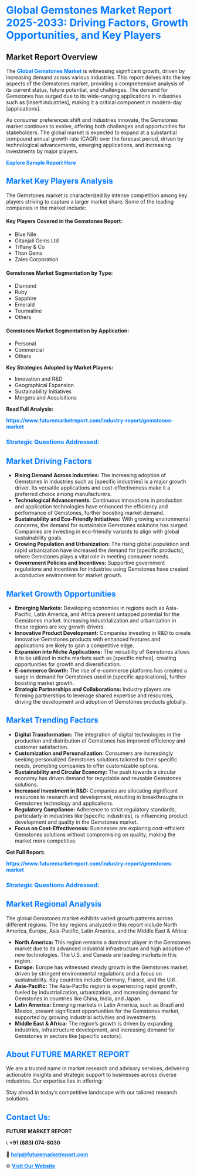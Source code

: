 <h1 style="color: #007BFF;">Global Gemstones Market Report 2025-2033: Driving Factors, Growth Opportunities, and Key Players</h1>

<section id="overview">
<h2>Market Report Overview</h2>
<p>The <a href="https://www.futuremarketreport.com/industry-report/gemstones-market" style="color: #007BFF; text-decoration: none;"><strong>Global Gemstones Market</strong></a> is witnessing significant growth, driven by increasing demand across various industries. This report delves into the key aspects of the Gemstones market, providing a comprehensive analysis of its current status, future potential, and challenges. The demand for Gemstones has surged due to its wide-ranging applications in industries such as [insert industries], making it a critical component in modern-day [applications].</p>
<p>As consumer preferences shift and industries innovate, the Gemstones market continues to evolve, offering both challenges and opportunities for stakeholders. The global market is expected to expand at a substantial compound annual growth rate (CAGR) over the forecast period, driven by technological advancements, emerging applications, and increasing investments by major players.</p>
</section>

<section id="overview">
<p><a href="https://www.futuremarketreport.com/request-sample/reportId=104034" style="color: #007BFF; text-decoration: none;"><strong>Explore Sample Report Here</strong></a></p>
</section>

<section id="key-players">
<h2 style="color: #007BFF;">Market Key Players Analysis</h2>
<p>The Gemstones market is characterized by intense competition among key players striving to capture a larger market share. Some of the leading companies in the market include:</p>
<h4>Key Players Covered in the Gemstones Report:</h4>
<ul><li>Blue Nile</li><li>Gitanjali Gems Ltd</li><li>Tiffany &amp; Co</li><li>Titan Gems</li><li>Zales Corporation</li></ul>
<h4>Gemstones Market Segmentation by Type:</h4>
<ul><li>Diamond</li><li>Ruby</li><li>Sapphire</li><li>Emerald</li><li>Tourmaline</li><li>Others</li></ul>

<h4>Gemstones Market Segmentation by Application:</h4>
<ul><li>Personal</li><li>Commercial</li><li>Others</li></ul>
<p><strong>Key Strategies Adopted by Market Players:</strong></p>
<ul>
<li>Innovation and R&D</li>
<li>Geographical Expansion</li>
<li>Sustainability Initiatives</li>
<li>Mergers and Acquisitions</li>
</ul>
</section>

<section>
<p><strong>Read Full Analysis: </strong></p><a href="https://www.futuremarketreport.com/industry-report/gemstones-market" style="color: #007BFF; text-decoration: none;"><strong>https://www.futuremarketreport.com/industry-report/gemstones-market</strong></a>
<h3 style="color: #007BFF;">Strategic Questions Addressed:</h3>
</section>

<section id="driving-factors">
<h2 style="color: #007BFF;">Market Driving Factors</h2>
<ul>
<li><strong>Rising Demand Across Industries:</strong> The increasing adoption of Gemstones in industries such as [specific industries] is a major growth driver. Its versatile applications and cost-effectiveness make it a preferred choice among manufacturers.</li>
<li><strong>Technological Advancements:</strong> Continuous innovations in production and application technologies have enhanced the efficiency and performance of Gemstones, further boosting market demand.</li>
<li><strong>Sustainability and Eco-Friendly Initiatives:</strong> With growing environmental concerns, the demand for sustainable Gemstones solutions has surged. Companies are investing in eco-friendly variants to align with global sustainability goals.</li>
<li><strong>Growing Population and Urbanization:</strong> The rising global population and rapid urbanization have increased the demand for [specific products], where Gemstones plays a vital role in meeting consumer needs.</li>
<li><strong>Government Policies and Incentives:</strong> Supportive government regulations and incentives for industries using Gemstones have created a conducive environment for market growth.</li>
</ul>
</section>

<section id="growth-opportunities">
<h2 style="color: #007BFF;">Market Growth Opportunities</h2>
<ul>
<li><strong>Emerging Markets:</strong> Developing economies in regions such as Asia-Pacific, Latin America, and Africa present untapped potential for the Gemstones market. Increasing industrialization and urbanization in these regions are key growth drivers.</li>
<li><strong>Innovative Product Development:</strong> Companies investing in R&D to create innovative Gemstones products with enhanced features and applications are likely to gain a competitive edge.</li>
<li><strong>Expansion into Niche Applications:</strong> The versatility of Gemstones allows it to be utilized in niche markets such as [specific niches], creating opportunities for growth and diversification.</li>
<li><strong>E-commerce Growth:</strong> The rise of e-commerce platforms has created a surge in demand for Gemstones used in [specific applications], further boosting market growth.</li>
<li><strong>Strategic Partnerships and Collaborations:</strong> Industry players are forming partnerships to leverage shared expertise and resources, driving the development and adoption of Gemstones products globally.</li>
</ul>
</section>

<section id="trending-factors">
<h2 style="color: #007BFF;">Market Trending Factors</h2>
<ul>
<li><strong>Digital Transformation:</strong> The integration of digital technologies in the production and distribution of Gemstones has improved efficiency and customer satisfaction.</li>
<li><strong>Customization and Personalization:</strong> Consumers are increasingly seeking personalized Gemstones solutions tailored to their specific needs, prompting companies to offer customizable options.</li>
<li><strong>Sustainability and Circular Economy:</strong> The push towards a circular economy has driven demand for recyclable and reusable Gemstones solutions.</li>
<li><strong>Increased Investment in R&D:</strong> Companies are allocating significant resources to research and development, resulting in breakthroughs in Gemstones technology and applications.</li>
<li><strong>Regulatory Compliance:</strong> Adherence to strict regulatory standards, particularly in industries like [specific industries], is influencing product development and quality in the Gemstones market.</li>
<li><strong>Focus on Cost-Effectiveness:</strong> Businesses are exploring cost-efficient Gemstones solutions without compromising on quality, making the market more competitive.</li>
</ul>
</section>

<section>
<p><strong>Get Full Report: </strong></p><a href="https://www.futuremarketreport.com/industry-report/gemstones-market" style="color: #007BFF; text-decoration: none;"><strong>https://www.futuremarketreport.com/industry-report/gemstones-market</strong></a>
<h3 style="color: #007BFF;">Strategic Questions Addressed:</h3>
</section>


<section id="regional-analysis">
<h2 style="color: #007BFF;">Market Regional Analysis</h2>
<p>The global Gemstones market exhibits varied growth patterns across different regions. The key regions analyzed in this report include North America, Europe, Asia-Pacific, Latin America, and the Middle East & Africa:</p>
<ul>
<li><strong>North America:</strong> This region remains a dominant player in the Gemstones market due to its advanced industrial infrastructure and high adoption of new technologies. The U.S. and Canada are leading markets in this region.</li>
<li><strong>Europe:</strong> Europe has witnessed steady growth in the Gemstones market, driven by stringent environmental regulations and a focus on sustainability. Key countries include Germany, France, and the U.K.</li>
<li><strong>Asia-Pacific:</strong> The Asia-Pacific region is experiencing rapid growth, fueled by industrialization, urbanization, and increasing demand for Gemstones in countries like China, India, and Japan.</li>
<li><strong>Latin America:</strong> Emerging markets in Latin America, such as Brazil and Mexico, present significant opportunities for the Gemstones market, supported by growing industrial activities and investments.</li>
<li><strong>Middle East & Africa:</strong> The region’s growth is driven by expanding industries, infrastructure development, and increasing demand for Gemstones in sectors like [specific sectors].</li>
</ul>
</section>

<footer>
<h2 style="color: #007BFF;">About FUTURE MARKET REPORT</h2>
<p>We are a trusted name in market research and advisory services, delivering actionable insights and strategic support to businesses across diverse industries. Our expertise lies in offering:</p>

<p>Stay ahead in today’s competitive landscape with our tailored research solutions.</p>

<h2 style="color: #007BFF;">Contact Us:</h2>
<p><strong>FUTURE MARKET REPORT</strong></p>
<p>📞 <strong>+91 (883) 074-8030</strong></p>
<p>📧 <strong><a href="mailto:help@futuremarketreport.com" style="color: #007BFF;">help@futuremarketreport.com</a></strong></p>
<p>🌐 <strong><a href="https://www.futuremarketreport.com/" style="color: #007BFF;">Visit Our Website</a></strong></p>
</footer>